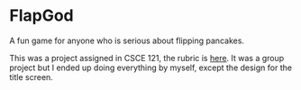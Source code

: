 # FlapGod
A fun game for anyone who is serious about flipping pancakes.

This was a project assigned in CSCE 121, the rubric is [here](https://www.dropbox.com/s/vg9tr3krq5vvhy8/project.txt?dl=0.).
It was a group project but I ended up doing everything by myself, except the design for the title screen.
